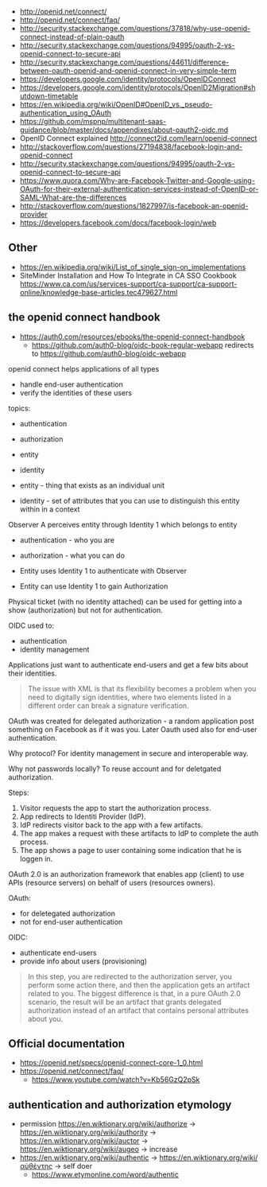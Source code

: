 - http://openid.net/connect/
- http://openid.net/connect/faq/
- http://security.stackexchange.com/questions/37818/why-use-openid-connect-instead-of-plain-oauth
- http://security.stackexchange.com/questions/94995/oauth-2-vs-openid-connect-to-secure-api
- http://security.stackexchange.com/questions/44611/difference-between-oauth-openid-and-openid-connect-in-very-simple-term
- https://developers.google.com/identity/protocols/OpenIDConnect
- https://developers.google.com/identity/protocols/OpenID2Migration#shutdown-timetable
- https://en.wikipedia.org/wiki/OpenID#OpenID_vs._pseudo-authentication_using_OAuth
- https://github.com/mspnp/multitenant-saas-guidance/blob/master/docs/appendixes/about-oauth2-oidc.md
- OpenID Connect explained http://connect2id.com/learn/openid-connect
- http://stackoverflow.com/questions/27194838/facebook-login-and-openid-connect
- http://security.stackexchange.com/questions/94995/oauth-2-vs-openid-connect-to-secure-api
- https://www.quora.com/Why-are-Facebook-Twitter-and-Google-using-OAuth-for-their-external-authentication-services-instead-of-OpenID-or-SAML-What-are-the-differences
- http://stackoverflow.com/questions/1827997/is-facebook-an-openid-provider
- https://developers.facebook.com/docs/facebook-login/web

## Other

- https://en.wikipedia.org/wiki/List_of_single_sign-on_implementations
- SiteMinder Installation and How To Integrate in CA SSO Cookbook https://www.ca.com/us/services-support/ca-support/ca-support-online/knowledge-base-articles.tec479627.html

## the openid connect handbook

- https://auth0.com/resources/ebooks/the-openid-connect-handbook
  - https://github.com/auth0-blog/oidc-book-regular-webapp redirects to https://github.com/auth0-blog/oidc-webapp

openid connect helps applications of all types 
- handle end-user authentication
- verify the identities of these users

topics:
- authentication
- authorization
- entity
- identity

- entity - thing that exists as an individual unit
- identity - set of attributes that you can use to distinguish this entity within in a context

Observer A perceives entity through Identity 1 which belongs to entity

- authentication - who you are
- authorization - what you can do

- Entity uses Identity 1 to authenticate with Observer
- Entity can use Identity 1 to gain Authorization

Physical ticket (with no identity attached) can be used for getting into a show (authorization) but not for authentication.

OIDC used to:
- authentication
- identity management

Applications just want to authenticate end-users and get a few bits about their identities.

>The issue with XML is that its flexibility becomes a problem when you need to digitally sign identities, where two elements listed in a different order can break a signature verification.

OAuth was created for delegated authorization - a random application post something on Facebook as if it was you. Later Oauth used also for end-user authentication.

Why protocol? For identity management in secure and interoperable way.

Why not passwords locally? To reuse account and for deletgated authorization.

Steps:
1. Visitor requests the app to start the authorization process.
2. App redirects to Identiti Provider (IdP).
3. IdP redirects visitor back to the app with a few artifacts.
4. The app makes a request with these artifacts to IdP to complete the auth process.
5. The app shows a page to user containing some indication that he is loggen in.

OAuth 2.0 is an authorization framework that enables app (client) to use APIs (resource servers) on behalf of users (resources owners).

OAuth:
- for deletegated authorization
- not for end-user authentication

OIDC:
- authenticate end-users
- provide info about users (provisioning)

>In this step, you are redirected to the authorization server, you perform some action there, and then the application gets an artifact related to you. The biggest difference is that, in a pure OAuth 2.0 scenario, the result will be an artifact that grants delegated authorization instead of an artifact that contains personal attributes about you.

## Official documentation

- https://openid.net/specs/openid-connect-core-1_0.html
- https://openid.net/connect/faq/
  - https://www.youtube.com/watch?v=Kb56GzQ2pSk

## authentication and authorization etymology

- permission https://en.wiktionary.org/wiki/authorize -> https://en.wiktionary.org/wiki/authority -> https://en.wiktionary.org/wiki/auctor -> https://en.wiktionary.org/wiki/augeo -> increase
- https://en.wiktionary.org/wiki/authentic -> https://en.wiktionary.org/wiki/αὐθέντης -> self doer
  - https://www.etymonline.com/word/authentic
